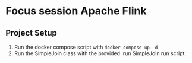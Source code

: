 # Focus session Apache Flink

## Project Setup
1. Run the docker compose script with ``docker compose up -d``
2. Run the SimpleJoin class with the provided .run SimpleJoin run script.